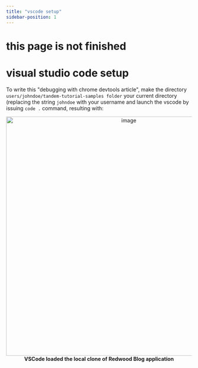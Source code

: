 ```yaml
---
title: "vscode setup"
sidebar-position: 1
---
```


# this page is not finished

# visual studio code setup


To write this "debugging with chrome devtools article", make the directory `users/johndoe/tandem-tutorial-samples folder` your current directory (replacing the string `johndoe` with your username and launch the vscode by issuing `code .` command, resulting with:

<p align="center">
<img width="650" alt="image" src="https://user-images.githubusercontent.com/2712405/167319253-d964d7b5-325d-4420-9fe1-d3ef448003bb.png"/>
<br/>
<b>VSCode loaded the local clone of  Redwood Blog application</b>
</p>
<br/>
